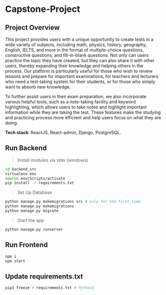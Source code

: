 # Capstone-Project
## Project Overview
This project provides users with a unique opportunity to create tests in a wide variety of subjects, including math, physics, history, geography, English, IELTS, and more in the format of multiple-choice questions, constructive questions, and fill-in-blank questions. Not only can users practice the topic they have created, but they can also share it with other users, thereby expanding their knowledge and helping others in the process. Our platform is particularly useful for those who wish to review lessons and prepare for important examinations, for teachers and lecturers who need a test-taking system for their students, or for those who simply want to absorb new knowledge.

To further assist users in their exam preparation, we also incorporate various helpful tools, such as a note-taking facility and keyword highlighting, which allows users to take notes and highlight important information while they are taking the test. These features make the studying and practicing process more efficient and help users focus on what they are doing.

**Tech stack**: ReactJS, React-admin, Django, PostgreSQL. 

## Run Backend

> Install modules via `VENV` (windows)

```bash
cd backend_src
virtualenv env
source env/Scripts/activate
pip install -r requirements.txt
```

> Set Up Database

```bash
python manage.py makemigrations src # only for the first time
python manage.py makemigrations
python manage.py migrate
```

> Start the app

```bash
python manage.py runserver
```

## Run Frontend

```bash
npm i
npm start
```

## Update requirements.txt

```bash
pip3 freeze > requirements.txt # Python3
```
